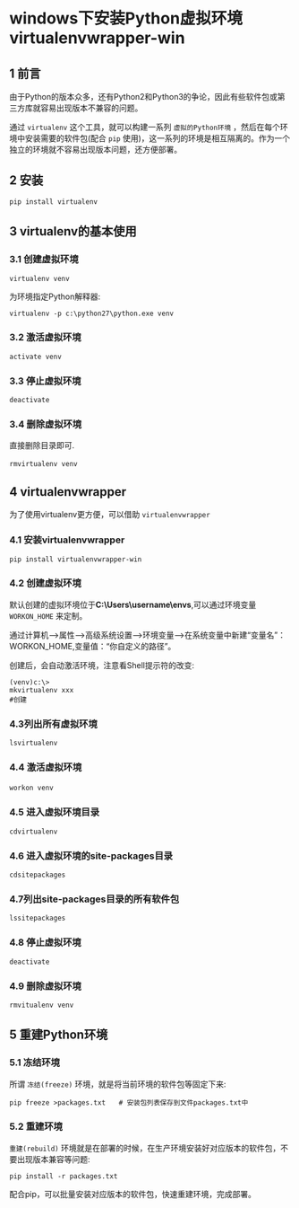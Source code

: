 # windows下安装Python虚拟环境virtualenvwrapper-win



## 1 前言

由于Python的版本众多，还有Python2和Python3的争论，因此有些软件包或第三方库就容易出现版本不兼容的问题。

通过 `virtualenv` 这个工具，就可以构建一系列 `虚拟的Python环境` ，然后在每个环境中安装需要的软件包(配合 `pip` 使用)，这一系列的环境是相互隔离的。作为一个独立的环境就不容易出现版本问题，还方便部署。

## 2 安装

```
pip install virtualenv
```

## 3 virtualenv的基本使用

### 3.1 创建虚拟环境

```
virtualenv venv
```

为环境指定Python解释器:

```
virtualenv -p c:\python27\python.exe venv
```

### 3.2 激活虚拟环境

```
activate venv
```

### 3.3 停止虚拟环境

```
deactivate
```

### 3.4 删除虚拟环境

直接删除目录即可.

```
rmvirtualenv venv　
```

## 4 virtualenvwrapper

为了使用virtualenv更方便，可以借助 `virtualenvwrapper`

### 4.1 安装virtualenvwrapper

```
pip install virtualenvwrapper-win
```

### 4.2 创建虚拟环境

默认创建的虚拟环境位于**C:\Users\username\envs**,可以通过环境变量 `WORKON_HOME` 来定制。

通过计算机-->属性-->高级系统设置-->环境变量-->在系统变量中新建“变量名”：WORKON_HOME,变量值：“你自定义的路径”。

创建后，会自动激活环境，注意看Shell提示符的改变:

```
(venv)c:\>
mkvirtualenv xxx
#创建

```

### 4.3列出所有虚拟环境

```
lsvirtualenv
```

### 4.4 激活虚拟环境

```
workon venv　
```

### 4.5 进入虚拟环境目录

```
cdvirtualenv
```

### 4.6 进入虚拟环境的site-packages目录

```
cdsitepackages
```

### 4.7列出site-packages目录的所有软件包

```
lssitepackages
```

### 4.8 停止虚拟环境

```
deactivate
```

### 4.9 删除虚拟环境

```
rmvitualenv venv
```

## 5 重建Python环境

### 5.1 冻结环境

所谓 `冻结(freeze)` 环境，就是将当前环境的软件包等固定下来:

```
pip freeze >packages.txt　　# 安装包列表保存到文件packages.txt中　
```

### 5.2 重建环境

`重建(rebuild)` 环境就是在部署的时候，在生产环境安装好对应版本的软件包，不要出现版本兼容等问题:

```
pip install -r packages.txt
```

配合pip，可以批量安装对应版本的软件包，快速重建环境，完成部署。